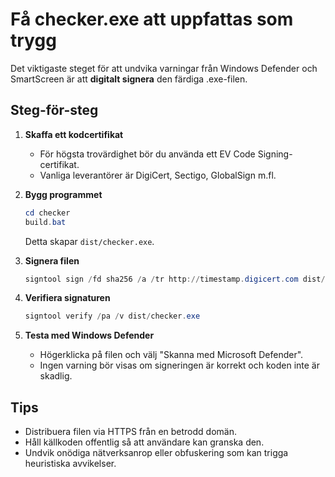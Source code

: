# Få checker.exe att uppfattas som trygg

Det viktigaste steget för att undvika varningar från Windows Defender och SmartScreen är att **digitalt signera** den färdiga .exe-filen.

## Steg-för-steg

1. **Skaffa ett kodcertifikat**
   - För högsta trovärdighet bör du använda ett EV Code Signing-certifikat.
   - Vanliga leverantörer är DigiCert, Sectigo, GlobalSign m.fl.

2. **Bygg programmet**
   ```powershell
   cd checker
   build.bat
   ```
   Detta skapar `dist/checker.exe`.

3. **Signera filen**
   ```powershell
   signtool sign /fd sha256 /a /tr http://timestamp.digicert.com dist/checker.exe
   ```

4. **Verifiera signaturen**
   ```powershell
   signtool verify /pa /v dist/checker.exe
   ```

5. **Testa med Windows Defender**
   - Högerklicka på filen och välj "Skanna med Microsoft Defender".
   - Ingen varning bör visas om signeringen är korrekt och koden inte är skadlig.

## Tips
- Distribuera filen via HTTPS från en betrodd domän.
- Håll källkoden offentlig så att användare kan granska den.
- Undvik onödiga nätverksanrop eller obfuskering som kan trigga heuristiska avvikelser.
